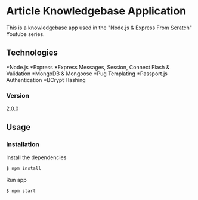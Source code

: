 # Article Knowledgebase Application

This is a knowledgebase app used in the "Node.js & Express From Scratch" Youtube series.

## Technologies
*Node.js
*Express
*Express Messages, Session, Connect Flash & Validation
*MongoDB & Mongoose
*Pug Templating
*Passport.js Authentication
*BCrypt Hashing

### Version
2.0.0

## Usage


### Installation

Install the dependencies

```sh
$ npm install
```
Run app

```sh
$ npm start
```
